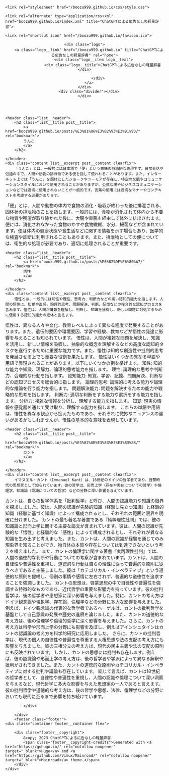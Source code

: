 <!DOCTYPE html>
<html class="no-js" lang="en">
<head>
	<meta name="generator" content="Hugo 0.107.0">
	<meta charset="UTF-8">
	<meta name="viewport" content="width=device-width, initial-scale=1">
	<meta http-equiv="X-UA-Compatible" content="IE=edge">
	<title>ChatGPTによる広告なしの軽量辞書</title>
	<script>(function(d,e){d[e]=d[e].replace("no-js","js");})(document.documentElement,"className");</script>
	<meta name="description" content="">
	<link rel="preconnect" href="https://fonts.gstatic.com" crossorigin>
	<link rel="dns-prefetch" href="//fonts.googleapis.com">
	<link rel="dns-prefetch" href="//fonts.gstatic.com">
	<link rel="stylesheet" href="https://fonts.googleapis.com/css?family=Open+Sans:400,400i,700">

	<link rel="stylesheet" href="/boozu999.github.io/css/style.css">
	
	<link rel="alternate" type="application/rss+xml" href="boozu999.github.io/index.xml" title="ChatGPTによる広告なしの軽量辞書">

	<link rel="shortcut icon" href="/boozu999.github.io/favicon.ico">
		
<script async src="https://www.googletagmanager.com/gtag/js?id=G-EFP75K0YE1"></script>
<script>
var doNotTrack = false;
if (!doNotTrack) {
	window.dataLayer = window.dataLayer || [];
	function gtag(){dataLayer.push(arguments);}
	gtag('js', new Date());
	gtag('config', 'G-EFP75K0YE1', { 'anonymize_ip': false });
}
</script>

</head>
<body class="body">
	<div class="container container--outer">
		<header class="header">
	<div class="container header__container">
		
	<div class="logo">
		<a class="logo__link" href="/boozu999.github.io" title="ChatGPTによる広告なしの軽量辞書" rel="home">
			<div class="logo__item logo__text">
					<div class="logo__title">ChatGPTによる広告なしの軽量辞書</div>
					
				</div>
		</a>
	</div>
		<div class="divider"></div>
	</div>
</header>
		<div class="wrapper flex">
			<div class="primary">
			
<main class="main list" role="main">
	<article class="list__item post">
	
	<header class="list__header">
		<h2 class="list__title post__title">
			<a href="boozu999.github.io/posts/%E3%81%86%E3%82%93%E3%81%93/" rel="bookmark">
			うんこ
			</a>
		</h2>
		
	</header>
	<div class="content list__excerpt post__content clearfix">
		「うんこ」とは、一般的には日本語で「便」という意味の俗語的な表現です。日常会話や俗語の中で、人間や動物の排泄物である便を指して使われることがあります。また、インターネット上では「うんこ」を題材にしたジョークやユーモアが存在し、特定の文脈やコミュニケーションスタイルにおいて使用されることがありますが、公式な場やビジネスコミュニケーションなどでは適切に使用されないことが一般的です。言葉の使用には適切なマナーやコンテキストを考慮する必要があります。
「便」とは、人間や動物の体内で食物の消化・吸収が終わった後に排泄される、固体状の排泄物のことを指します。一般的には、食物が消化されて体内から不要な物質や残渣が取り除かれた後に、大腸や直腸を経由して体外に排出されます。便には、消化されなかった食物のかすや食物繊維、水分、細菌などが含まれています。便は体内の健康状態や食生活などに関する情報を示す場合もあり、医学的な検査や診断に利用されることもあります。また、排泄物としての便については、衛生的な処理が必要であり、適切に処理されることが重要です。
	</div>
</article><article class="list__item post">
	
	<header class="list__header">
		<h2 class="list__title post__title">
			<a href="boozu999.github.io/posts/%E6%82%9F%E6%80%A7/" rel="bookmark">
			悟性
			</a>
		</h2>
		
	</header>
	<div class="content list__excerpt post__content clearfix">
		悟性とは、一般的には知性や理性、思考力、判断力などの高い認知的能力を指します。人間の悟性は、知覚や直感、論理的思考、問題解決、判断、記憶などの複合的な認知プロセスを含みます。悟性は、人間が情報を理解し、判断し、知識を獲得し、新しい問題に対処するために使用する認知的能力の総体と言えます。
悟性は、異なる人々や文化、教育レベルによって異なる程度で発展することがあります。また、遺伝的要因や環境要因、学習や経験、教育などが悟性の発達に影響を与えることも知られています。
悟性は、人間が複雑な問題を解決し、知識を活用し、新しい情報を吸収し、抽象的な概念を理解するなどの高度な認知的タスクを遂行するために重要な能力です。また、悟性は知的な創造性や批判的思考を発展させる上でも重要な役割を果たします。
悟性はいくつかの異なる単語や用語で表現されることがあります。以下にいくつかの例を挙げます。
知性: 知的な能力や知識、理解力、論理的思考能力を指します。 理性: 論理的な思考や判断力、合理的な行動を指します。 認知能力: 知覚、学習、記憶、問題解決、判断などの認知プロセスを総合的に指します。 論理的思考: 論理的に考える能力や論理的な推論を行う能力を指します。 問題解決能力: 問題を解決するための能力や戦略的な思考を指します。 判断力: 適切な判断をする能力や選択をする能力を指します。 分析力: 複雑な情報を分析し、理解する能力を指します。 知覚: 現実の情報を感覚器を通じて受け取り、理解する能力を指します。 これらの単語や用語は、悟性を異なる観点から捉えたものであり、それぞれに微妙なニュアンスの違いがあるかもしれませんが、悟性の基本的な意味を表現しています。
	</div>
</article><article class="list__item post">
	
	<header class="list__header">
		<h2 class="list__title post__title">
			<a href="boozu999.github.io/posts/%E3%82%AB%E3%83%B3%E3%83%88/" rel="bookmark">
			カント
			</a>
		</h2>
		
	</header>
	<div class="content list__excerpt post__content clearfix">
		イマヌエル・カント（Immanuel Kant）は、18世紀のドイツの哲学者であり、啓蒙時代の思想家として知られています。彼の哲学は、形而上学（存在や実在についての哲学）や倫理学、知識論（認識についての哲学）などの分野に深い影響を与えています。
カントは、自らの哲学体系を「批判哲学」と呼び、人間の認識能力や知識の限界を探求しました。彼は、人間の認識が先験的知識（経験に先立つ知識）と経験的知識（経験に基づく知識）によって構成されるとし、それぞれの範囲と限界を明確に分けました。
カントの最も著名な著書である『純粋理性批判』では、彼の知識論と形而上学に関する主要な論文が含まれています。彼は、人間の認識が先験的な「悟性」と経験的な「感性」によって構成されるとし、それぞれが異なる知識を生み出すと考えました。また、カントは、人間の認識が経験を通じてのみ現象界を知ることができ、物自体の本質や存在については到達できないという考えを唱えました。
また、カントの倫理学に関する著書『実践理性批判』では、人間の道徳的な判断や行動についての考察が含まれています。カントは、人間の自律性や普遍性を重視し、道徳的な行動は自らの理性に従って普遍的な原則に従うべきであると主張しました。彼は「カテゴリカル・インペラティブ」という道徳的な原則を提唱し、個別の事情や感情に左右されず、普遍的な道徳性を追求することを強調しました。
カントの思想は、啓蒙思想の中で自律性や普遍性を強調する特徴的なものであり、近代哲学の重要な影響力を持っています。彼の批判哲学は、後の哲学者や思想家に深い影響を与えました。特に、カントの考え方はドイツ観念論や現象学、存在論、倫理学などの分野に多大な影響を与えました。
例えば、ドイツ観念論の代表的な哲学者であるヘーゲルは、カントの批判哲学を基盤として自己意識の発展や歴史の進展を論じました。また、カントの道徳的な考え方は、後の倫理学や倫理的哲学に深く影響を与えました。さらに、カントの考え方は科学や形而上学の分野にも影響を及ぼし、例えばアインシュタインはカントの認識論の考え方を科学的研究に応用しました。
さらに、カントの批判哲学は、現代の個人の自律性や普遍性を尊重する人権思想や法の支配の考え方にも影響を与えました。彼の三権分立の考え方は、現代の民主主義や法の支配の原則にも反映されています。
しかし、カントの思想には批判も存在します。例えば、彼の認識論や形而上学の考え方は、後の哲学者や学派によって異なる解釈や批判がされてきました。また、カントの道徳的な原則やカテゴリカル・インペラティブに対する批判や議論も存在しています。
総じて言えば、カントは18世紀の哲学者として、自律性や普遍性を重視し、人間の認識や倫理について深い洞察を与えるなど、現代哲学に多大な影響を与えた思想家の一人であると言えます。彼の批判哲学や道徳的な考え方は、後の哲学や思想、法律、倫理学などの分野においても現代に至るまで影響を持ち続けています。
	</div>
</article>
</main>


			</div>
			
		</div>
		<footer class="footer">
	<div class="container footer__container flex">
		
		<div class="footer__copyright">
			&copy; 2023 ChatGPTによる広告なしの軽量辞書.
			<span class="footer__copyright-credits">Generated with <a href="https://gohugo.io/" rel="nofollow noopener" target="_blank">Hugo</a> and <a href="https://github.com/Vimux/Mainroad/" rel="nofollow noopener" target="_blank">Mainroad</a> theme.</span>
		</div>
	</div>
</footer>
	</div>
<script async defer src="/boozu999.github.io/js/menu.js"></script>
</body>
</html>
